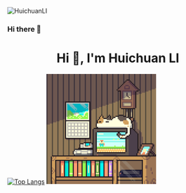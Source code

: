 <p align="left"> <img src="https://komarev.com/ghpvc/?username=HuichuanLI" alt="HuichuanLI" /> </p>

### Hi there 👋
<h1 align="center">Hi 👋, I'm Huichuan LI</h1>


<!--
**shuzijun/shuzijun** is a ✨ _special_ ✨ repository because its `README.md` (this file) appears on your GitHub profile.

Here are some ideas to get you started:

- 🔭 I’m currently working on machine learning
- 🌱 I’m currently learning ...
- 👯 I’m looking to collaborate on ...
- 🤔 I’m looking for help with ...
- 💬 Ask me about ...
- 📫 How to reach me: ...
- 😄 Pronouns: ...
- ⚡ Fun fact: ...
-->
[![Top Langs](https://github-readme-stats.vercel.app/api?username=HuichuanLI&show_icons=true&hide_title=true&hide_border=true)](https://github.com/HuichuanLI)
<img src="https://raw.githubusercontent.com/shuzijun/shuzijun/master/pc.gif" width = "250" height = "250" alt=""/>
<!--[![Top Langs](https://github-readme-stats.vercel.app/api/top-langs/?username=shuzijun&layout=compact)](https://github.com/shuzijun) --> 
